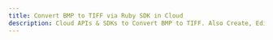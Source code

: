 ---title: Convert BMP to TIFF via Ruby SDK in Clouddescription: Cloud APIs & SDKs to Convert BMP to TIFF. Also Create, Edit & Render Microsoft Word & OpenOffice documents in the Cloud.---
